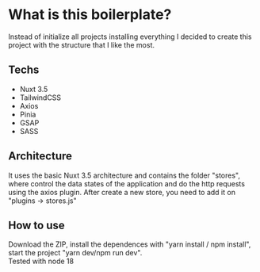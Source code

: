 # What is this boilerplate?
Instead of initialize all projects installing everything I decided to create this project with the structure that I like the most. 

## Techs
- Nuxt 3.5
- TailwindCSS
- Axios
- Pinia
- GSAP
- SASS

## Architecture
It uses the basic Nuxt 3.5 architecture and contains the folder "stores", where control the data states of the application and do the http requests using the axios plugin. After create a new store, you need to add it on "plugins -> stores.js"

## How to use
Download the ZIP, install the dependences with "yarn install / npm install", start the project "yarn dev/npm run dev". </br>
Tested with node 18
